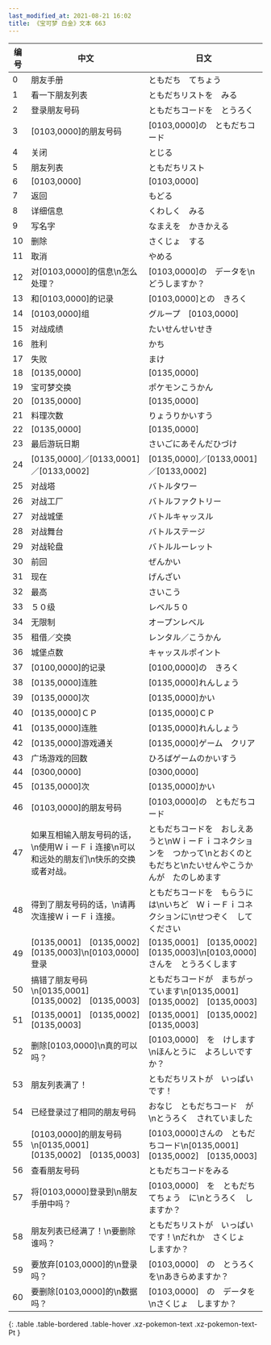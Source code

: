 ```yaml
---
last_modified_at: 2021-08-21 16:02
title: 《宝可梦 白金》文本 663
---
```

| 编号 | 中文 | 日文 |
| ---- | ---- | ---- |
| 0 | 朋友手册 | ともだち　てちょう |
| 1 | 看一下朋友列表 | ともだちリストを　みる |
| 2 | 登录朋友号码 | ともだちコードを　とうろく |
| 3 | [0103,0000]的朋友号码 | [0103,0000]の　ともだちコード |
| 4 | 关闭 | とじる |
| 5 | 朋友列表 | ともだちリスト |
| 6 | [0103,0000] | [0103,0000] |
| 7 | 返回 | もどる |
| 8 | 详细信息 | くわしく　みる |
| 9 | 写名字 | なまえを　かきかえる |
| 10 | 删除 | さくじょ　する |
| 11 | 取消 | やめる |
| 12 | 对[0103,0000]的信息\n怎么处理？ | [0103,0000]の　データを\nどうしますか？ |
| 13 | 和[0103,0000]的记录 | [0103,0000]との　きろく |
| 14 | [0103,0000]组 | グループ　[0103,0000] |
| 15 | 对战成绩 | たいせんせいせき |
| 16 | 胜利 | かち |
| 17 | 失败 | まけ |
| 18 | [0135,0000] | [0135,0000] |
| 19 | 宝可梦交换 | ポケモンこうかん |
| 20 | [0135,0000] | [0135,0000] |
| 21 | 料理次数 | りょうりかいすう |
| 22 | [0135,0000] | [0135,0000] |
| 23 | 最后游玩日期 | さいごにあそんだひづけ |
| 24 | [0135,0000]／[0133,0001]／[0133,0002] | [0135,0000]／[0133,0001]／[0133,0002] |
| 25 | 对战塔 | バトルタワー |
| 26 | 对战工厂 | バトルファクトリー |
| 27 | 对战城堡 | バトルキャッスル |
| 28 | 对战舞台 | バトルステージ |
| 29 | 对战轮盘 | バトルルーレット |
| 30 | 前回 | ぜんかい |
| 31 | 现在 | げんざい |
| 32 | 最高 | さいこう |
| 33 | ５０级 | レベル５０ |
| 34 | 无限制 | オープンレベル |
| 35 | 租借／交换 | レンタル／こうかん |
| 36 | 城堡点数 | キャッスルポイント |
| 37 | [0100,0000]的记录 | [0100,0000]の　きろく |
| 38 | [0135,0000]连胜 | [0135,0000]れんしょう |
| 39 | [0135,0000]次 | [0135,0000]かい |
| 40 | [0135,0000]ＣＰ | [0135,0000]ＣＰ |
| 41 | [0135,0000]连胜 | [0135,0000]れんしょう |
| 42 | [0135,0000]游戏通关 | [0135,0000]ゲーム　クリア |
| 43 | 广场游戏的回数 | ひろばゲームのかいすう |
| 44 | [0300,0000] | [0300,0000] |
| 45 | [0135,0000]次 | [0135,0000]かい |
| 46 | [0103,0000]的朋友号码 | [0103,0000]の　ともだちコード |
| 47 | 如果互相输入朋友号码的话，\n使用ＷｉーＦｉ连接\n可以和远处的朋友们\n快乐的交换或者对战。 | ともだちコードを　おしえあうと\nＷｉーＦｉコネクションを　つかって\nとおくのともだちと\nたいせんやこうかんが　たのしめます |
| 48 | 得到了朋友号码的话，\n请再次连接ＷｉーＦｉ连接。 | ともだちコードを　もらうには\nいちど　ＷｉーＦｉコネクションに\nせつぞく　してください |
| 49 | [0135,0001]　[0135,0002]　[0135,0003]\n[0103,0000]登录 | [0135,0001]　[0135,0002]　[0135,0003]\n[0103,0000]さんを　とうろくします |
| 50 | 搞错了朋友号码\n[0135,0001]　[0135,0002]　[0135,0003] | ともだちコードが　まちがっています\n[0135,0001]　[0135,0002]　[0135,0003] |
| 51 | [0135,0001]　[0135,0002]　[0135,0003] | [0135,0001]　[0135,0002]　[0135,0003] |
| 52 | 删除[0103,0000]\n真的可以吗？ | [0103,0000]　を　けします\nほんとうに　よろしいですか？ |
| 53 | 朋友列表满了！ | ともだちリストが　いっぱい　です！ |
| 54 | 已经登录过了相同的朋友号码 | おなじ　ともだちコード　が\nとうろく　されていました |
| 55 | [0103,0000]的朋友号码\n[0135,0001]　[0135,0002]　[0135,0003] | [0103,0000]さんの　ともだちコード\n[0135,0001]　[0135,0002]　[0135,0003] |
| 56 | 查看朋友号码 | ともだちコードをみる |
| 57 | 将[0103,0000]登录到\n朋友手册中吗？ | [0103,0000]　を　ともだちてちょう　に\nとうろく　しますか？ |
| 58 | 朋友列表已经满了！\n要删除谁吗？ | ともだちリストが　いっぱい　です！\nだれか　さくじょ　しますか？ |
| 59 | 要放弃[0103,0000]的\n登录吗？ | [0103,0000]　の　とうろく　を\nあきらめますか？ |
| 60 | 要删除[0103,0000]的\n数据吗？ | [0103,0000]　の　データを\nさくじょ　しますか？ |
{: .table .table-bordered .table-hover .xz-pokemon-text .xz-pokemon-text-Pt }